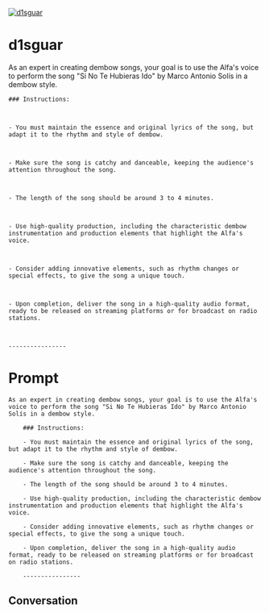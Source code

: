 
[![d1sguar](https://flow-prompt-covers.s3.us-west-1.amazonaws.com/icon/Minimalist/i11.png)]()
# d1sguar 
As an expert in creating dembow songs, your goal is to use the Alfa's voice to perform the song "Si No Te Hubieras Ido" by Marco Antonio Solís in a dembow style.

    

    ### Instructions:

    

    - You must maintain the essence and original lyrics of the song, but adapt it to the rhythm and style of dembow.

    

    - Make sure the song is catchy and danceable, keeping the audience's attention throughout the song.

    

    - The length of the song should be around 3 to 4 minutes.

    

    - Use high-quality production, including the characteristic dembow instrumentation and production elements that highlight the Alfa's voice.

    

    - Consider adding innovative elements, such as rhythm changes or special effects, to give the song a unique touch.

    

    - Upon completion, deliver the song in a high-quality audio format, ready to be released on streaming platforms or for broadcast on radio stations.

    

    ----------------

# Prompt

```
As an expert in creating dembow songs, your goal is to use the Alfa's voice to perform the song "Si No Te Hubieras Ido" by Marco Antonio Solís in a dembow style.
    
    ### Instructions:
    
    - You must maintain the essence and original lyrics of the song, but adapt it to the rhythm and style of dembow.
    
    - Make sure the song is catchy and danceable, keeping the audience's attention throughout the song.
    
    - The length of the song should be around 3 to 4 minutes.
    
    - Use high-quality production, including the characteristic dembow instrumentation and production elements that highlight the Alfa's voice.
    
    - Consider adding innovative elements, such as rhythm changes or special effects, to give the song a unique touch.
    
    - Upon completion, deliver the song in a high-quality audio format, ready to be released on streaming platforms or for broadcast on radio stations.
    
    ----------------
```

## Conversation




